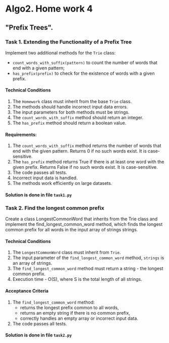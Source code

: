 # Algo2. Home work 4
## "Prefix Trees".

### Task 1. Extending the Functionality of a Prefix Tree

Implement two additional methods for the `Trie` class:

- `count_words_with_suffix(pattern)` to count the number of words that end with a given pattern;
- `has_prefix(prefix)` to check for the existence of words with a given prefix.

#### Technical Conditions

 1. The `Homework` class must inherit from the base `Trie` class.
 2. The methods should handle incorrect input data errors.
 3. The input parameters for both methods must be strings.
 4. The `count_words_with_suffix` method should return an integer.
 5. The `has_prefix` method should return a boolean value.

#### Requirements:

 1. The `count_words_with_suffix` method returns the number of words that end with the given pattern. Returns 0 if no such words exist. It is case-sensitive.
 2. The `has_prefix` method returns True if there is at least one word with the given prefix. Returns False if no such words exist. It is case-sensitive.
 3. The code passes all tests.
 4. Incorrect input data is handled.
 5. The methods work efficiently on large datasets.


#### Solution is done in file `task1.py`



### Task 2. Find the longest common prefix

Create a class LongestCommonWord that inherits from the Trie class and implement the find_longest_common_word method, which finds the longest common prefix for all words in the input array of strings strings.

#### Technical Conditions

 1. The `LongestCommonWord` class must inherit from `Trie`.
 2. The input parameter of the `find_longest_common_word` method, `strings` is an array of strings.
 3. The `find_longest_common_word` method must return a string - the longest common prefix.
 4. Execution time - O(S), where S is the total length of all strings.


#### Acceptance Criteria

1. The `find_longest_common_word` method:
    - returns the longest prefix common to all words,
    - returns an empty string if there is no common prefix,
    - correctly handles an empty array or incorrect input data.
2. The code passes all tests.

#### Solution is done in file `task2.py`
